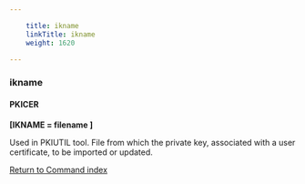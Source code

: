 ```yaml
---

    title: ikname
    linkTitle: ikname
    weight: 1620

---
```

<span id="ikname"></span>

### ikname

#### PKICER

****\[IKNAME = filename \]****

Used in PKIUTIL tool. File from which the private
key, associated with a user certificate, to be imported or updated.

[Return to Command index](../../)
